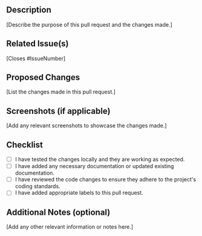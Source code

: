 ## Description

[Describe the purpose of this pull request and the changes made.]

## Related Issue(s)

[Closes #IssueNumber]

## Proposed Changes

[List the changes made in this pull request.]

## Screenshots (if applicable)

[Add any relevant screenshots to showcase the changes made.]

## Checklist

- [ ] I have tested the changes locally and they are working as expected.
- [ ] I have added any necessary documentation or updated existing documentation.
- [ ] I have reviewed the code changes to ensure they adhere to the project's coding standards.
- [ ] I have added appropriate labels to this pull request.

## Additional Notes (optional)

[Add any other relevant information or notes here.]
